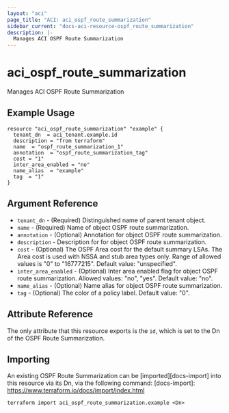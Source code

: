 ```yaml
---
layout: "aci"
page_title: "ACI: aci_ospf_route_summarization"
sidebar_current: "docs-aci-resource-ospf_route_summarization"
description: |-
  Manages ACI OSPF Route Summarization
---
```


# aci_ospf_route_summarization

Manages ACI OSPF Route Summarization

## Example Usage

```hcl
resource "aci_ospf_route_summarization" "example" {
  tenant_dn  = aci_tenant.example.id
  description = "from terraform"
  name  = "ospf_route_summarization_1"
  annotation  = "ospf_route_summarization_tag"
  cost = "1"
  inter_area_enabled = "no"
  name_alias  = "example"
  tag  = "1"
}
```

## Argument Reference

- `tenant_dn` - (Required) Distinguished name of parent tenant object.
- `name` - (Required) Name of object OSPF route summarization.
- `annotation` - (Optional) Annotation for object OSPF route summarization.
- `description` - Description for for object OSPF route summarization.
- `cost` - (Optional) The OSPF Area cost for the default summary LSAs. The Area cost is used with NSSA and stub area types only. Range of allowed values is "0" to "16777215". Default value: "unspecified".
- `inter_area_enabled` - (Optional) Inter area enabled flag for object OSPF route summarization.
  Allowed values: "no", "yes". Default value: "no".
- `name_alias` - (Optional) Name alias for object OSPF route summarization.
- `tag` - (Optional) The color of a policy label. Default value: "0".

## Attribute Reference

The only attribute that this resource exports is the `id`, which is set to the Dn of the OSPF Route Summarization.

## Importing

An existing OSPF Route Summarization can be [imported][docs-import] into this resource via its Dn, via the following command:
[docs-import]: https://www.terraform.io/docs/import/index.html

```
terraform import aci_ospf_route_summarization.example <Dn>
```
